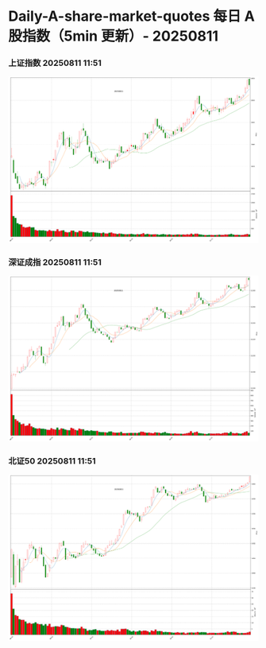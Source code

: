 
# Daily-A-share-market-quotes 每日 A 股指数（5min 更新）- 20250811

### 上证指数 20250811 11:51
![](./fig/2025/8/20250811-sh000001.png)

### 深证成指 20250811 11:51
![](./fig/2025/8/20250811-sz399001.png)

### 北证50 20250811 11:51
![](./fig/2025/8/20250811-bj899050.png)
